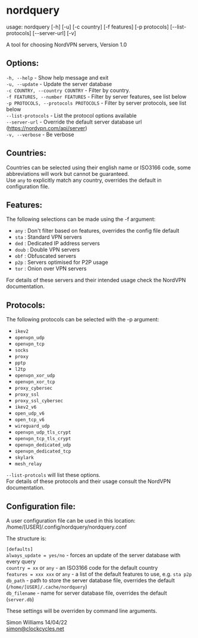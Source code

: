 # nordquery

usage: nordquery [-h] [-u] [-c country] [-f features] [-p protocols] [--list-protocols] [--server-url] [-v]

A tool for choosing NordVPN servers, Version 1.0

## Options:
  
  `-h, --help` - Show help message and exit  
  `-u, --update` - Update the server database  
  `-c COUNTRY, --country COUNTRY` - Filter by country.  
  `-f FEATURES, --number FEATURES` - Filter by server features, see list below  
  `-p PROTOCOLS, --protocols PROTOCOLS` - Filter by server protocols, see list below  
  `--list-protocols` - List the protocol options available  
  `--server-url` - Override the default server database url (https://nordvpn.com/api/server)  
  `-v, --verbose` - Be verbose  
  
## Countries:  
Countries can be selected using their english name or ISO3166 code, some abbreviations will work but cannot be guaranteed.  
Use `any` to explicitly match any country, overrides the default in configuration file.
  
## Features:
The following selections can be made using the -f argument:  
  
- `any` : Don't filter based on features, overrides the config file default  
- `sta` : Standard VPN servers  
- `ded` : Dedicated IP address servers  
- `doub` : Double VPN servers  
- `obf` : Obfuscated servers  
- `p2p` : Servers optimised for P2P usage  
- `tor` : Onion over VPN servers  
  
For details of these servers and their intended usage check the NordVPN documentation.  

## Protocols:

The following protocols can be selected with the -p argument:  
  
- `ikev2`  
- `openvpn_udp`  
- `openvpn_tcp`  
- `socks`  
- `proxy`  
- `pptp`  
- `l2tp`  
- `openvpn_xor_udp`  
- `openvpn_xor_tcp`  
- `proxy_cybersec`  
- `proxy_ssl`  
- `proxy_ssl_cybersec`  
- `ikev2_v6`  
- `open_udp_v6`  
- `open_tcp_v6`  
- `wireguard_udp`  
- `openvpn_udp_tls_crypt`  
- `openvpn_tcp_tls_crypt `  
- `openvpn_dedicated_udp`  
- `openvpn_dedicated_tcp`  
- `skylark`  
- `mesh_relay `
  
`--list-protcols` will list these options.  
For details of these protocols and their usage consult the NordVPN documentation.  

## Configuration file:

A user configuration file can be used in this location: /home/[USER]/.config/nordquery/nordquery.conf  
  
The structure is:  
  
`[defaults]`  
`always_update = yes/no` - forces an update of the server database with every query  
`country = xx` or `any` - an ISO3166 code for the default country  
`features = xxx xxx` or `any`  - a list of the default features to use, e.g. `sta p2p`  
`db_path` - path to store the server database file, overrides the default (`/home/[USER]/.cache/nordquery`)  
`db_filename` - name for server database file, overrides the default (`server.db`)
  
These settings will be overriden by command line arguments.
  

Simon Williams 14/04/22  
simon@clockcycles.net
